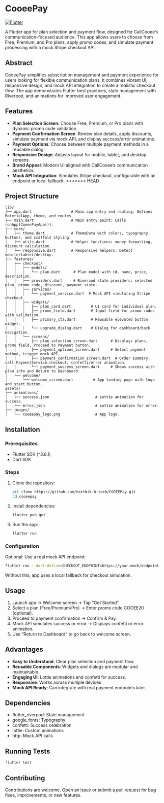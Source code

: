 # CooeePay

[![Flutter](https://img.shields.io/badge/Flutter-3.8.1+-blue.svg)](https://flutter.dev/)

A Flutter app for plan selection and payment flow, designed for CallCooee's communication-focused audience. This app allows users to choose from Free, Premium, and Pro plans, apply promo codes, and simulate payment processing with a mock Stripe checkout API.

## Abstract

CooeePay simplifies subscription management and payment experience for users looking for flexible communication plans. It combines vibrant UI, responsive design, and mock API integration to create a realistic checkout flow. The app demonstrates Flutter best practices, state management with Riverpod, and animations for improved user engagement.

## Features

- **Plan Selection Screen**: Choose Free, Premium, or Pro plans with dynamic promo code validation.
- **Payment Confirmation Screen**: Review plan details, apply discounts, simulate payment via mock API, and display success/error animations.
- **Payment Options**: Choose between multiple payment methods in a reusable dialog.
- **Responsive Design**: Adjusts layout for mobile, tablet, and desktop screens.
- **Brand Appeal**: Modern UI aligned with CallCooee’s communication aesthetics.
- **Mock API Integration**: Simulates Stripe checkout, configurable with an endpoint or local fallback.
<<<<<<< HEAD

## Project Structure

```text
lib/
├── app.dart                  # Main app entry and routing: Defines MaterialApp, theme, and routes.
├── main.dart                 # Main entry point: Calls runApp(CooeePayApp()).
├── core/
│   ├── theme.dart            # ThemeData with colors, typography, buttons, and scaffold styling.
│   ├── utils.dart            # Helper functions: money formatting, discount calculation.
│   └── responsive.dart       # Responsive helpers: Detect mobile/tablet/desktop.
├── features/
│   ├── checkout/
│   │   ├── models/
│   │   │   └── plan.dart      # Plan model with id, name, price, description.
│   │   ├── providers.dart     # Riverpod state providers: selected plan, promo code, discount, payment state.
│   │   ├── services/
│   │   │   └── payment_service.dart  # Mock API simulating Stripe checkout.
│   │   ├── widgets/
│   │   │   ├── plan_card.dart         # UI card for individual plan.
│   │   │   ├── promo_field.dart       # Input field for promo codes with validation.
│   │   │   ├── primary_cta.dart       # Reusable elevated button widget.
│   │   │   └── upgrade_dialog.dart    # Dialog for dashboard/back navigation.
│   │   └── screens/
│   │       ├── plan_selection_screen.dart      # Displays plans, promo field, Proceed to Payment button.
│   │       ├── payment_options_screen.dart     # Select payment method, trigger mock API.
│   │       ├── payment_confirmation_screen.dart  # Order summary, call PaymentService.checkout, confetti/error animation.
│   │       └── payment_success_screen.dart     # Shows success with plan info and Return to Dashboard.
│   └── welcome/
│       └── welcome_screen.dart         # App landing page with logo and start button.
assets/
├── animations/
│   ├── success.json                     # Lottie animation for success.
│   └── error.json                       # Lottie animation for error.
├── images/
│   └── cooeepay_logo.png                # App logo.
```

## Installation

### Prerequisites
- Flutter SDK (^3.8.1)
- Dart SDK

### Steps
1. Clone the repository:
   ```bash
   git clone https://github.com/karthik-h-tech/COOEEPay.git
   cd cooeepay
   ```
2. Install dependencies:
   ```bash
   flutter pub get
   ```
3. Run the app:
   ```bash
   flutter run
   ```

### Configuration
Optional: Use a real mock API endpoint:
```bash
flutter run --dart-define=CHECKOUT_ENDPOINT=https://your.mock/endpoint
```
Without this, app uses a local fallback for checkout simulation.

## Usage

1. Launch app → Welcome screen → Tap “Get Started”.
2. Select a plan (Free/Premium/Pro) → Enter promo code COOEE20 (optional).
3. Proceed to payment confirmation → Confirm & Pay.
4. Mock API simulates success or error → Displays confetti or error animation.
5. Use “Return to Dashboard” to go back to welcome screen.

## Advantages

- **Easy to Understand**: Clear plan selection and payment flow.
- **Reusable Components**: Widgets and dialogs are modular and maintainable.
- **Engaging UI**: Lottie animations and confetti for success.
- **Responsive**: Works across multiple devices.
- **Mock API Ready**: Can integrate with real payment endpoints later.

## Dependencies

- flutter_riverpod: State management
- google_fonts: Typography
- confetti: Success celebration
- lottie: Custom animations
- http: Mock API calls

## Running Tests

```bash
flutter test
```

## Contributing

Contributions are welcome. Open an issue or submit a pull request for bug fixes, improvements, or new features.


